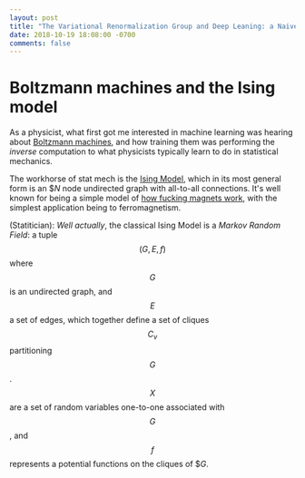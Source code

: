 ```yaml
---
layout: post
title: "The Variational Renormalization Group and Deep Leaning: a Naive Attempt"
date: 2018-10-19 18:08:00 -0700
comments: false
---
```


# Boltzmann machines and the Ising model

As a physicist, what first got me interested in machine learning was hearing
about [Boltzmann machines](https://en.wikipedia.org/wiki/Boltzmann_machine), and
how training them was performing the *inverse* computation to what physicists
typically learn to do in statistical mechanics.

The workhorse of stat mech is the [Ising
Model](https://en.wikipedia.org/wiki/Ising_model), which in its most general
form is an $$N%$ node undirected graph with all-to-all connections. It's well
known for being a simple model of [how fucking magnets
work](https://www.youtube.com/watch?v=lFabsRFnWy0), with the simplest
application being to ferromagnetism.

(Statitician): *Well actually*, the classical Ising Model is a *Markov Random
Field*: a tuple $$(G, E, f)$$ where $$G$$ is an undirected graph, and $$E$$ a
set of edges, which together define a set of cliques $${C_v}$$ partitioning
$$G$$. $$X$$ are a set of random variables one-to-one associated with $$G$$, and
$$f$$ represents a potential functions on the cliques of $$G$.
